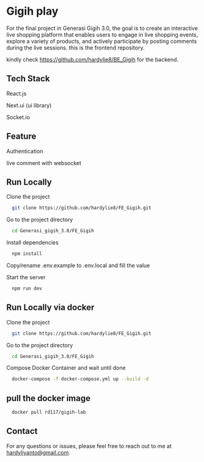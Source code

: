 # Gigih play

For the final project in Generasi Gigih 3.0, the goal is to create an interactive live shopping platform that enables users to engage in live shopping events, explore a variety of products, and actively participate by posting comments during the live sessions. this is the frontend repository.

kindly check https://github.com/hardylie8/BE_Gigih for the backend.

## Tech Stack

React.js

Next.ui (ui library)

Socket.io

## Feature

Authentication

live comment with websocket

## Run Locally

Clone the project

```bash
  git clone https://github.com/hardylie8/FE_Gigih.git
```

Go to the project directory

```bash
  cd Generasi_gigih_3.0/FE_Gigih
```

Install dependencies

```bash
  npm install
```

Copy/rename .env.example to .env.local and fill the value

Start the server

```bash
  npm run dev
```

## Run Locally via docker

Clone the project

```bash
  git clone https://github.com/hardylie8/FE_Gigih.git
```

Go to the project directory

```bash
  cd Generasi_gigih_3.0/FE_Gigih
```

Compose Docker Container and wait until done

```bash
  docker-compose -f docker-compose.yml up --build -d
```

## pull the docker image

```bash
  docker pull rd117/gigih-lab
```

## Contact

For any questions or issues, please feel free to reach out to me at [hardyliyanto@gmail.com](mailto:hardyliyanto@gmail.com).
